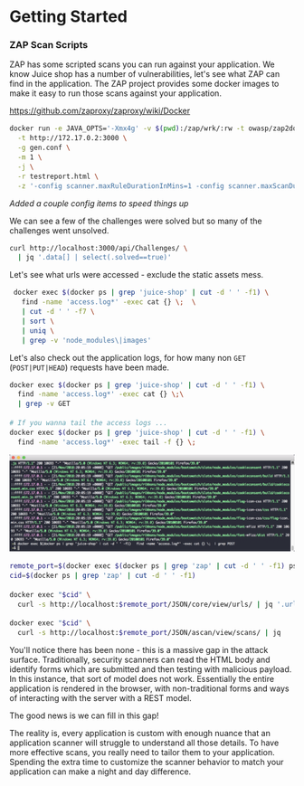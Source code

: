 # Getting Started




### ZAP Scan Scripts
ZAP has some scripted scans you can run against your application. We know Juice shop has a number of vulnerabilities, let's see
what ZAP can find in the application. The ZAP project provides some docker images to make it easy to run those scans against your application.


https://github.com/zaproxy/zaproxy/wiki/Docker

```sh
docker run -e JAVA_OPTS='-Xmx4g' -v $(pwd):/zap/wrk/:rw -t owasp/zap2docker-weekly zap-full-scan.py  \
  -t http://172.17.0.2:3000 \
  -g gen.conf \
  -m 1 \
  -j \
  -r testreport.html \
  -z '-config scanner.maxRuleDurationInMins=1 -config scanner.maxScanDurationInMins=1'
```
*Added a couple config items to speed things up*

We can see a few of the challenges were solved but so many of the challenges went unsolved. 

```sh
curl http://localhost:3000/api/Challenges/ \
  | jq '.data[] | select(.solved==true)'
```

Let's see what urls were accessed - exclude the static assets mess.

```sh
 docker exec $(docker ps | grep 'juice-shop' | cut -d ' ' -f1) \
   find -name 'access.log*' -exec cat {} \;  \
   | cut -d ' ' -f7 \
   | sort \
   | uniq \
   | grep -v 'node_modules\|images'
```

Let's also check out the application logs, for how many non `GET` (`POST|PUT|HEAD`) requests have been made.

```sh
docker exec $(docker ps | grep 'juice-shop' | cut -d ' ' -f1) \
  find -name 'access.log*' -exec cat {} \;\
  | grep -v GET

# If you wanna tail the access logs ...
docker exec $(docker ps | grep 'juice-shop' | cut -d ' ' -f1) \
  find -name 'access.log*' -exec tail -f {} \;
```

![Screenshot logs](assets/images/screenshot-grep-logs.png)


```sh
remote_port=$(docker exec $(docker ps | grep 'zap' | cut -d ' ' -f1) ps aux | egrep -o -m 1 '\-port ([0-9]+)' | cut -d' '  -f2)
cid=$(docker ps | grep 'zap' | cut -d ' ' -f1)

docker exec "$cid" \
  curl -s http://localhost:$remote_port/JSON/core/view/urls/ | jq '.urls | length'

docker exec "$cid" \
  curl -s http://localhost:$remote_port/JSON/ascan/view/scans/ | jq
```

You'll notice there has been none - this is a massive gap in the attack surface. Traditionally, security scanners can read the HTML body and 
identify forms which are submitted and then testing with malicious payload. In this instance, that sort of model does not work. Essentially
the entire application is rendered in the browser, with non-traditional forms and ways of interacting with the server with a REST model.

The good news is we can fill in this gap!

The reality is, every application is custom with enough nuance that an application scanner will struggle to understand
all those details. To have more effective scans, you really need to tailor them to your application. Spending the extra
time to customize the scanner behavior to match your application can make a night and day difference.

